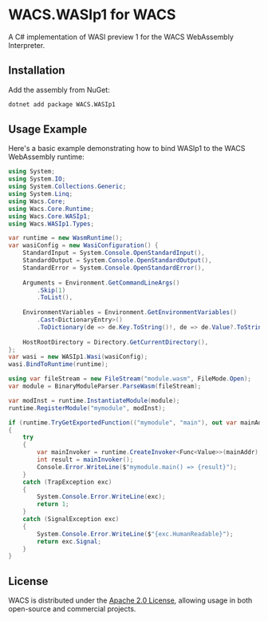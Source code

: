 # WACS.WASIp1 for WACS

A C# implementation of WASI preview 1 for the WACS WebAssembly Interpreter.

## Installation

Add the assembly from NuGet:
```bash
dotnet add package WACS.WASIp1
```

## Usage Example

Here's a basic example demonstrating how to bind WASIp1 to the WACS WebAssembly runtime:

```csharp
using System;
using System.IO;
using System.Collections.Generic;
using System.Linq;
using Wacs.Core;
using Wacs.Core.Runtime;
using Wacs.Core.WASIp1;
using Wacs.WASIp1.Types;

var runtime = new WasmRuntime();
var wasiConfig = new WasiConfiguration() {
    StandardInput = System.Console.OpenStandardInput(),
    StandardOutput = System.Console.OpenStandardOutput(),
    StandardError = System.Console.OpenStandardError(),
    
    Arguments = Environment.GetCommandLineArgs()
        .Skip(1)
        .ToList(),
    
    EnvironmentVariables = Environment.GetEnvironmentVariables()
        .Cast<DictionaryEntry>()
        .ToDictionary(de => de.Key.ToString()!, de => de.Value?.ToString()??""),
    
    HostRootDirectory = Directory.GetCurrentDirectory(),
};
var wasi = new WASIp1.Wasi(wasiConfig);
wasi.BindToRuntime(runtime);

using var fileStream = new FileStream("module.wasm", FileMode.Open);
var module = BinaryModuleParser.ParseWasm(fileStream);

var modInst = runtime.InstantiateModule(module);
runtime.RegisterModule("mymodule", modInst);

if (runtime.TryGetExportedFunction(("mymodule", "main"), out var mainAddr))
{
    try
    {
        var mainInvoker = runtime.CreateInvoker<Func<Value>>(mainAddr);
        int result = mainInvoker();
        Console.Error.WriteLine($"mymodule.main() => {result}");
    }
    catch (TrapException exc)
    {
        System.Console.Error.WriteLine(exc);
        return 1;
    }
    catch (SignalException exc)
    {
        System.Console.Error.WriteLine($"{exc.HumanReadable}");
        return exc.Signal;
    }
}
```

## License

WACS is distributed under the [Apache 2.0 License](https://github.com/kelnishi/WACS/blob/main/LICENSE), allowing usage in both open-source and commercial projects.
